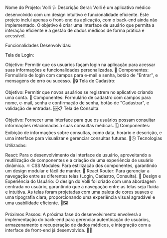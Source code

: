 Nome do Projeto: Volli 🩺
Descrição Geral: Volli é um aplicativo médico desenvolvido com um design intuitivo e funcionalidade eficiente. Este projeto inclui apenas o front-end da aplicação, com o back-end ainda não implementado. O objetivo é criar uma interface de usuário que permita a interação eficiente e a gestão de dados médicos de forma prática e acessível.

Funcionalidades Desenvolvidas:

Tela de Login:

Objetivo: Permitir que os usuários façam login na aplicação para acessar suas informações e funcionalidades personalizadas. 🔑
Componentes: Formulário de login com campos para e-mail e senha, botão de "Entrar", e mensagens de erro ou sucesso. 📧🔒
Tela de Cadastro:

Objetivo: Permitir que novos usuários se registrem no aplicativo criando uma conta. 📝
Componentes: Formulário de cadastro com campos para nome, e-mail, senha e confirmação de senha, botão de "Cadastrar", e validação de entradas. 🆕📋
Tela de Consulta:

Objetivo: Fornecer uma interface para que os usuários possam consultar informações relacionadas a suas consultas médicas. 🗓️
Componentes: Exibição de informações sobre consultas, como data, horário e descrição, e uma interface para visualizar e gerenciar consultas futuras. 📅🕒
Tecnologias Utilizadas:

React: Para o desenvolvimento da interface de usuário, aproveitando a reutilização de componentes e a criação de uma experiência de usuário dinâmica. ⚛️
CSS Modules: Para estilização dos componentes, garantindo um design modular e fácil de manter. 🎨
React Router: Para gerenciar a navegação entre as diferentes telas (Login, Cadastro, Consulta). 🚦
Design e Experiência do Usuário: O design do Volli foi criado com uma abordagem centrada no usuário, garantindo que a navegação entre as telas seja fluida e intuitiva. As telas foram projetadas com uma paleta de cores suaves e uma tipografia clara, proporcionando uma experiência visual agradável e uma usabilidade eficiente. 🌟🖼️

Próximos Passos: A próxima fase do desenvolvimento envolverá a implementação do back-end para gerenciar autenticação de usuários, armazenamento e recuperação de dados médicos, e integração com a interface de front-end já desenvolvida. 🚀🔧

